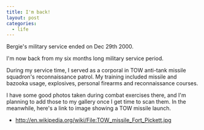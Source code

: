 ```yaml
---
title: I'm back!
layout: post
categories:
  - life
---
```

Bergie's military service ended on Dec 29th 2000.

I'm now back from my six months long military service period.

During my service time, I served as a corporal in TOW anti-tank missile squadron's reconnaissance patrol. My training included missile and bazooka usage, explosives, personal firearms and reconnaissance courses.

I have some good photos taken during combat exercises there, and I'm planning to add those to my gallery once I get time to scan them.
In the meanwhile, here's a link to image showing a TOW missile launch. 

* <http://en.wikipedia.org/wiki/File:TOW_missile_Fort_Pickett.jpg>
